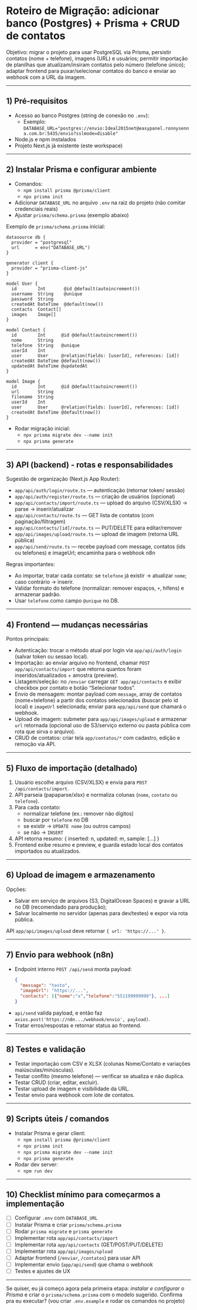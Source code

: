 # Roteiro de Migração: adicionar banco (Postgres) + Prisma + CRUD de contatos

Objetivo: migrar o projeto para usar PostgreSQL via Prisma, persistir contatos (nome + telefone), imagens (URL) e usuários; permitir importação de planilhas que atualizam/insiram contatos pelo número (telefone único); adaptar frontend para puxar/selecionar contatos do banco e enviar ao webhook com a URL da imagem.

---

## 1) Pré-requisitos

- Acesso ao banco Postgres (string de conexão no `.env`):
  - Exemplo: `DATABASE_URL="postgres://envio:Ideal2015net@easypanel.ronnysenna.com.br:5435/envio?sslmode=disable"`
- Node.js e npm instalados
- Projeto Next.js já existente (este workspace)

---

## 2) Instalar Prisma e configurar ambiente

- Comandos:
  - `npm install prisma @prisma/client`
  - `npx prisma init`
- Adicionar `DATABASE_URL` no arquivo `.env` na raiz do projeto (não comitar credenciais reais)
- Ajustar `prisma/schema.prisma` (exemplo abaixo)

Exemplo de `prisma/schema.prisma` inicial:

```prisma
datasource db {
  provider = "postgresql"
  url      = env("DATABASE_URL")
}

generator client {
  provider = "prisma-client-js"
}

model User {
  id        Int       @id @default(autoincrement())
  username  String    @unique
  password  String
  createdAt DateTime  @default(now())
  contacts  Contact[]
  images    Image[]
}

model Contact {
  id        Int      @id @default(autoincrement())
  nome      String
  telefone  String   @unique
  userId    Int
  user      User     @relation(fields: [userId], references: [id])
  createdAt DateTime @default(now())
  updatedAt DateTime @updatedAt
}

model Image {
  id        Int      @id @default(autoincrement())
  url       String
  filename  String
  userId    Int
  user      User     @relation(fields: [userId], references: [id])
  createdAt DateTime @default(now())
}
```

- Rodar migração inicial:
  - `npx prisma migrate dev --name init`
  - `npx prisma generate`

---

## 3) API (backend) - rotas e responsabilidades

Sugestão de organização (Next.js App Router):

- `app/api/auth/login/route.ts` — autenticação (retornar token/ sessão)
- `app/api/auth/register/route.ts` — criação de usuários (opcional)
- `app/api/contacts/import/route.ts` — upload do arquivo (CSV/XLSX) -> parse -> inserir/atualizar
- `app/api/contacts/route.ts` — GET lista de contatos (com paginação/filtragem)
- `app/api/contacts/[id]/route.ts` — PUT/DELETE para editar/remover
- `app/api/images/upload/route.ts` — upload de imagem (retorna URL pública)
- `app/api/send/route.ts` — recebe payload com message, contatos (ids ou telefones) e imageUrl; encaminha para o webhook n8n

Regras importantes:
- Ao importar, tratar cada contato: se `telefone` já existir -> atualizar `nome`; caso contrário -> inserir.
- Validar formato do telefone (normalizar: remover espaços, `+`, hífens) e armazenar padrão.
- Usar `telefone` como campo `@unique` no DB.

---

## 4) Frontend — mudanças necessárias

Pontos principais:

- Autenticação: trocar o método atual por login via `app/api/auth/login` (salvar token ou sessao local).
- Importação: ao enviar arquivo no frontend, chamar `POST app/api/contacts/import` que retorna quantos foram inseridos/atualizados + amostra (preview).
- Listagem/seleção: no `/enviar` carregar `GET app/api/contacts` e exibir checkbox por contato e botão “Selecionar todos”.
- Envio de mensagem: montar payload com `message`, array de contatos (nome+telefone) a partir dos contatos selecionados (buscar pelo id local) e `imageUrl` selecionada; enviar para `app/api/send` que chamará o webhook.
- Upload de imagem: submeter para `app/api/images/upload` e armazenar `url` retornada (opcional uso de S3/serviço externo ou pasta pública com rota que sirva o arquivo).
- CRUD de contatos: criar tela `app/contatos/*` com cadastro, edição e remoção via API.

---

## 5) Fluxo de importação (detalhado)

1. Usuário escolhe arquivo (CSV/XLSX) e envia para `POST /api/contacts/import`.
2. API parseia (papaparse/xlsx) e normaliza colunas (`nome`, `contato` ou `telefone`).
3. Para cada contato:
   - normalizar telefone (ex.: remover não dígitos)
   - buscar por `telefone` no DB
   - se existir -> `UPDATE nome` (ou outros campos)
   - se não -> `INSERT`
4. API retorna resumo: { inserted: n, updated: m, sample: [...] }
5. Frontend exibe resumo e preview, e guarda estado local dos contatos importados ou atualizados.

---

## 6) Upload de imagem e armazenamento

Opções:
- Salvar em serviço de arquivos (S3, DigitalOcean Spaces) e gravar a URL no DB (recomendado para produção);
- Salvar localmente no servidor (apenas para dev/testes) e expor via rota pública.

API `app/api/images/upload` deve retornar `{ url: 'https://...' }`.

---

## 7) Envio para webhook (n8n)

- Endpoint interno `POST /api/send` monta payload:
  ```json
  {
    "message": "texto",
    "imageUrl": "https://...",
    "contacts": [{"nome":"x","telefone":"551199999999"}, ...]
  }
  ```
- `api/send` valida payload, e então faz `axios.post('https://n8n.../webhook/envio', payload)`.
- Tratar erros/respostas e retornar status ao frontend.

---

## 8) Testes e validação

- Testar importação com CSV e XLSX (colunas Nome/Contato e variações maiúsculas/minúsculas).
- Testar conflito (mesmo telefone) — verificar se atualiza e não duplica.
- Testar CRUD (criar, editar, excluir).
- Testar upload de imagem e visibilidade da URL.
- Testar envio para webhook com lote de contatos.

---

## 9) Scripts úteis / comandos

- Instalar Prisma e gerar client:
  - `npm install prisma @prisma/client`
  - `npx prisma init`
  - `npx prisma migrate dev --name init`
  - `npx prisma generate`
- Rodar dev server:
  - `npm run dev`

---

## 10) Checklist mínimo para começarmos a implementação

- [ ] Configurar `.env` com `DATABASE_URL`
- [ ] Instalar Prisma e criar `prisma/schema.prisma`
- [ ] Rodar `prisma migrate` e `prisma generate`
- [ ] Implementar rota `app/api/contacts/import`
- [ ] Implementar rota `app/api/contacts` (GET/POST/PUT/DELETE)
- [ ] Implementar rota `app/api/images/upload`
- [ ] Adaptar frontend (`/enviar`, `/contatos`) para usar API
- [ ] Implementar envio (`app/api/send`) que chama o webhook
- [ ] Testes e ajustes de UX

---

Se quiser, eu já começo agora pela primeira etapa: *instalar e configurar o Prisma* e criar o `prisma/schema.prisma` com o modelo sugerido. Confirma pra eu executar? (vou criar `.env.example` e rodar os comandos no projeto)
